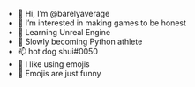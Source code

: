 - 👋 Hi, I’m @barelyaverage
- 👀 I’m interested in making games to be honest
- 🌱 Learning Unreal Engine
- 💞️ Slowly becoming Python athlete
- 📫 hot dog shui#0050
- 🤔 I like using emojis
- 🙂 Emojis are just funny
